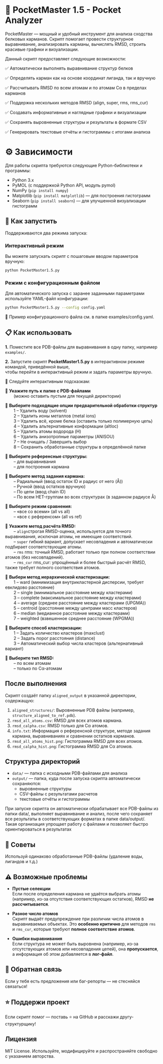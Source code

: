 # 🤖 PocketMaster 1.5 - Pocket Analyzer
PocketMaster — мощный и удобный инструмент для анализа сходства белковых карманов.
Скрипт помогает провести структурное выравнивание, анализировать карманы, вычислять RMSD, строить красивые графики и визуализации.

Данный скрипт предоставляет следующие возможности:

✅ Автоматически выполнять выравнивание структур белков

✅ Определять карман как на основе координат лиганда, так и вручную

✅ Рассчитывать RMSD по всем атомам и по атомам Cα в пределах карманов

✅ Поддержка нескольких методов RMSD (align, super, rms, rms_cur)

✅ Создавать информативные и наглядные графики и визуализации

✅ Сохранять выровненные структуры и результаты в формате CSV

✅ Генерировать текстовые отчёты и гистограммы с итогами анализа

# ⚙️ Зависимости

Для работы скрипта требуются следующие Python-библиотеки и программы:

-  Python 3.x
-  PyMOL (с поддержкой Python API, модуль pymol)
-  NumPy (`pip install numpy`)
-  Matplotlib (`pip install matplotlib`) — для построения гистограмм
-  Seaborn (`pip install seaborn`) — для улучшенной визуализации гистограмм


## 🚀 Как запустить

Поддерживаются два режима запуска:

###  Интерактивный режим
Вы можете запускать скрипт с пошаговым вводом параметров вручную:

```bash
python PocketMaster1.5.py
```

###  Режим с конфигурационным файлом
Для автоматического запуска с заранее заданными параметрами используйте YAML-файл конфигурации:

```bash
python PocketMaster1.5.py --config config.yaml
```
📌 Пример конфигурационного файла см. в папке examples/config.yaml.

  
## 📋 Как использовать

**1.** Поместите все PDB-файлы для выравнивания в одну папку, например `examples/`.  

**2.** Запустите скрипт **PocketMaster1.5.py** в интерактивном режиме командой, приведённой выше,  
чтобы перейти в интерактивный режим и задать параметры вручную.


🧭 Следуйте интерактивным подсказкам:

🔹 **Укажите путь к папке с PDB-файлами**  
  (можно оставить пустым для текущей директории)

🔹 **Выберите подходящие опции предварительной обработки структур**  
  1 –  Удалить воду (solvent)  
  2 –  Удалить ионы металлов (metal ions)  
  3 –  Удалить всё, кроме белка (оставить только полимерную цепь)  
  4 –  Удалить альтернативные конформации (altloc)  
  5 –  Удалить атомы водорода (H)  
  6 –  Удалить анизотропные параметры (ANISOU)  
  7 –  Не очищать / Завершить выбор  
  8 –  Сохранить обработанные структуры в определённой папке  

🔹 **Выберите референсные структуры:**  
  – для выравнивания  
  – для построения кармана

🔹 **Выберите метод задания кармана:**  
  – Радиальный (ввод остаток ID и радиус от него (Å))  
  – Ручной (ввод остатков вручную)  
  – По цепи (ввод chain ID)  
  – По всем HET-группам во всех структурах (в заданном радиусе Å)

🔹 **Выберите режим сравнения:**  
  – «все со всеми» (all vs all)  
  – «все с референсом» (all vs ref)  

🔹 **Укажите метод расчёта RMSD:**  
  – `align`строгая RMSD-оценка, используется для точного выравнивания, исключая атомы, не имеющие соответствий.  
  – `super` гибкий вариант, допускает несовпадения и автоматически подбирает соответствующие атомы.  
  – `rms` rms: точный RMSD, работает только при полном соответствии атомов (без несовпадений).  
  – `rms_cur` rms_cur: упрощённый и более быстрый расчёт RMSD, также требует полного соответствия атомов.  

🔹 **Выбери метод иерархической кластеризации:**  
  1 – ward (минимизация внутрикластерной дисперсии, требует евклидово расстояние)  
  2 – single (минимальное расстояние между кластерами)  
  3 – complete (максимальное расстояние между кластерами)  
  4 – average (среднее расстояние между кластерами (UPGMA))  
  5 – centroid (расстояние между центрами масс кластеров)  
  6 – median (медианное расстояние между кластерами)  
  7 – weighted (взвешенное среднее расстояние (WPGMA))  

🔹 **Выберите способ кластеризации:**  
  1 – Задать количество кластеров (maxclust)  
  2 – Задать порог расстояния (distance)  
  3 – Автоматический выбор числа кластеров (альтернативный вариант)  

🔹 **Выберите тип RMSD:**  
  – по всем атомам  
  – только по Cα-атомам

## После выполнения

Скрипт создаёт папку `aligned_output` в указанной директории, содержащую:

1. `aligned_structures/`: Выровненные PDB файлы (например, `structure_aligned_to_ref.pdb`).
2. `rmsd_all_atoms.csv`: RMSD для всех атомов кармана.
3. `rmsd_calpha.csv`: RMSD только для Cα атомов.
4. `info.txt`: Информация о референсной структуре, методе задания кармана,  выравниваниях и сравнении остатков карманов.
5. `rmsd_all_atoms_hist.png`: Гистограмма RMSD для всех атомов.
6. `rmsd_calpha_hist.png`: Гистограмма RMSD для Cα атомов.

## Структура директорий

- `data/` — папка с исходными PDB-файлами для анализа  
- `output/` — папка, куда после запуска скрипта автоматически сохраняются:  
  - выровненные структуры  
  - CSV-файлы с результатами расчетов  
  - текстовые отчёты и гистограммы

При запуске скрипта он автоматически обрабатывает все PDB-файлы из папки data/, выполняет выравнивание и анализ, после чего сохраняет все результаты в соответствующих форматах в папке data/output/. Такая организация упрощает работу с файлами и позволяет быстро ориентироваться в результатах


## 📌 Советы
Используй одинаково обработанные PDB-файлы (удаление воды, лигандов и т.д.)

## ⚠️ Возможные проблемы

- **Пустые селекции**  
  Если после определения кармана не удаётся выбрать атомы (например, из-за отсутствия соответствующих остатков), RMSD **не рассчитывается**.

- **Разное число атомов**  
  Скрипт выдаёт предупреждение при различии числа атомов в выравниваемых объектах. Это **особенно критично** для методов `rms` и `rms_cur`, которые требуют **полное соответствие атомов**.

- **Ошибки выравнивания**  
  Если структура не может быть выровнена (например, из-за отсутствующих атомов или несовпадения цепей), она **пропускается**, а информация об этом добавляется в **лог-файл**.

## 📧 Обратная связь
Если у тебя есть предложения или баг-репорты — не стесняйся связаться!

## ⭐ Поддержи проект
Если скрипт помог — поставь ⭐ на GitHub и расскажи другу-структурщику!

## Лицензия
MIT License. Используйте, модифицируйте и распространяйте свободно с указанием авторства.

